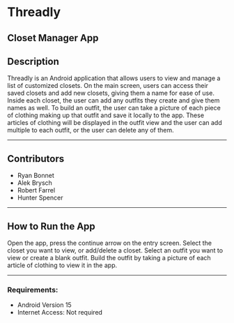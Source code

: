 # Threadly
## Closet Manager App

## Description

Threadly is an Android application that allows users to view and manage a list of customized closets. On the main screen, users can access their saved closets and add new closets, giving them a name for ease of use. Inside each closet, the user can add any outfits they create and give them names as well. To build an outfit, the user can take a picture of each piece of clothing making up that outfit and save it locally to the app. These articles of clothing will be displayed in the outfit view and the user can add multiple to each outfit, or the user can delete any of them.

---

## Contributors

- Ryan Bonnet
- Alek Brysch
- Robert Farrel
- Hunter Spencer

---

## How to Run the App

Open the app, press the continue arrow on the entry screen. Select the closet you want to view, or add/delete a closet. Select an outfit you want to view or create a blank outfit. Build the outfit by taking a picture of each article of clothing to view it in the app.

---

### Requirements:

- Android Version 15
- Internet Access: Not required
